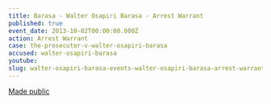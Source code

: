 ```yaml
---
title: Barasa - Walter Osapiri Barasa - Arrest Warrant
published: true
event_date: 2013-10-02T00:00:00.000Z
action: Arrest Warrant
case: the-prosecutor-v-walter-osapiri-barasa
accused: walter-osapiri-barasa
youtube:
slug: walter-osapiri-barasa-events-walter-osapiri-barasa-arrest-warrant-
---
```



[Made public](http://www.icc-cpi.int/iccdocs/doc/doc1650592.pdf)